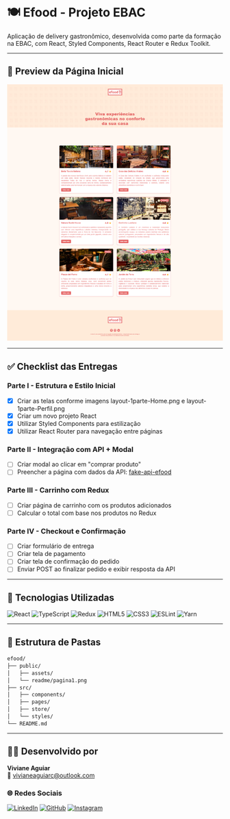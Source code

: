 # 🍽️ Efood - Projeto EBAC

Aplicação de delivery gastronômico, desenvolvida como parte da formação na EBAC, com React, Styled Components, React Router e Redux Toolkit.

---

## 📸 Preview da Página Inicial

![Preview da Home](./public/readme/pagina1.png)

---

## ✅ Checklist das Entregas

### Parte I - Estrutura e Estilo Inicial

- [x] Criar as telas conforme imagens layout-1parte-Home.png e layout-1parte-Perfil.png
- [x] Criar um novo projeto React
- [x] Utilizar Styled Components para estilização
- [x] Utilizar React Router para navegação entre páginas

### Parte II - Integração com API + Modal

- [ ] Criar modal ao clicar em "comprar produto"
- [ ] Preencher a página com dados da API: [fake-api-efood](https://fake-api-tau.vercel.app/api/efood/restaurantes)

### Parte III - Carrinho com Redux

- [ ] Criar página de carrinho com os produtos adicionados
- [ ] Calcular o total com base nos produtos no Redux

### Parte IV - Checkout e Confirmação

- [ ] Criar formulário de entrega
- [ ] Criar tela de pagamento
- [ ] Criar tela de confirmação do pedido
- [ ] Enviar POST ao finalizar pedido e exibir resposta da API

---

## 🚀 Tecnologias Utilizadas

<p align="left">
  <img src="https://cdn.jsdelivr.net/gh/devicons/devicon/icons/react/react-original.svg" alt="React" width="40" height="40"/>
  <img src="https://cdn.jsdelivr.net/gh/devicons/devicon/icons/typescript/typescript-original.svg" alt="TypeScript" width="40" height="40"/>
  <img src="https://cdn.jsdelivr.net/gh/devicons/devicon/icons/redux/redux-original.svg" alt="Redux" width="40" height="40"/>
  <img src="https://cdn.jsdelivr.net/gh/devicons/devicon/icons/html5/html5-original.svg" alt="HTML5" width="40" height="40"/>
  <img src="https://cdn.jsdelivr.net/gh/devicons/devicon/icons/css3/css3-original.svg" alt="CSS3" width="40" height="40"/>
  <img src="https://cdn.jsdelivr.net/gh/devicons/devicon/icons/eslint/eslint-original.svg" alt="ESLint" width="40" height="40"/>
  <img src="https://cdn.jsdelivr.net/gh/devicons/devicon/icons/yarn/yarn-original.svg" alt="Yarn" width="40" height="40"/>
</p>

---

## 📂 Estrutura de Pastas

```bash
efood/
├── public/
│   ├── assets/
│   └── readme/pagina1.png
├── src/
│   ├── components/
│   ├── pages/
│   ├── store/
│   └── styles/
└── README.md
```

---

## 👩‍💻 Desenvolvido por

**Viviane Aguiar**  
📧 [vivianeaguiarc@outlook.com](mailto:vivianeaguiarc@outlook.com)

### 🌐 Redes Sociais

[![LinkedIn](https://img.shields.io/badge/-LinkedIn-0A66C2?style=for-the-badge&logo=linkedin&logoColor=white)](https://www.linkedin.com/in/vivianezzt/)
[![GitHub](https://img.shields.io/badge/-GitHub-000?style=for-the-badge&logo=github&logoColor=white)](https://github.com/vivianezzt)
[![Instagram](https://img.shields.io/badge/-Instagram-E4405F?style=for-the-badge&logo=instagram&logoColor=white)](https://instagram.com/vivianezzt)
